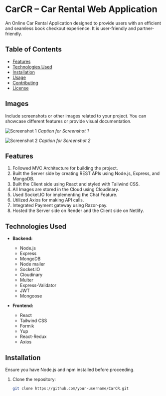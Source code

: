 # CarCR – Car Rental Web Application

An Online Car Rental Application designed to provide users with an efficient and seamless book checkout experience. It is user-friendly and partner-friendly.

## Table of Contents

- [Features](#features)
- [Technologies Used](#technologies-used)
- [Installation](#installation)
- [Usage](#usage)
- [Contributing](#contributing)
- [License](#license)


## Images

Include screenshots or other images related to your project. You can showcase different features or provide visual documentation.

![Screenshot 1](.public/Screenshot.png)
*Caption for Screenshot 1*

![Screenshot 2](./images/screenshot2.png)
*Caption for Screenshot 2*



## Features

1. Followed MVC Architecture for building the project.
2. Built the Server side by creating REST APIs using Node.js, Express, and MongoDB.
3. Built the Client side using React and styled with Tailwind CSS.
4. All Images are stored in the Cloud using Cloudinary.
5. Used Socket.IO for implementing the Chat Feature.
6. Utilized Axios for making API calls.
7. Integrated Payment gateway using Razor-pay.
8. Hosted the Server side on Render and the Client side on Netlify.

## Technologies Used

- **Backend:**
  - Node.js
  - Express
  - MongoDB
  - Node mailer
  - Socket.IO
  - Cloudinary
  - Multer
  - Express-Validator
  - JWT
  - Mongoose

- **Frontend:**
  - React
  - Tailwind CSS
  - Formik
  - Yup
  - React-Redux
  - Axios

## Installation

Ensure you have Node.js and npm installed before proceeding.

1. Clone the repository:

   ```bash
   git clone https://github.com/your-username/CarCR.git
